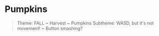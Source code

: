# Pumpkins

> Theme: FALL ~ Harvest ~ Pumpkins
> Subtheme: WASD, but it's not movement! ~ Button smashing?

